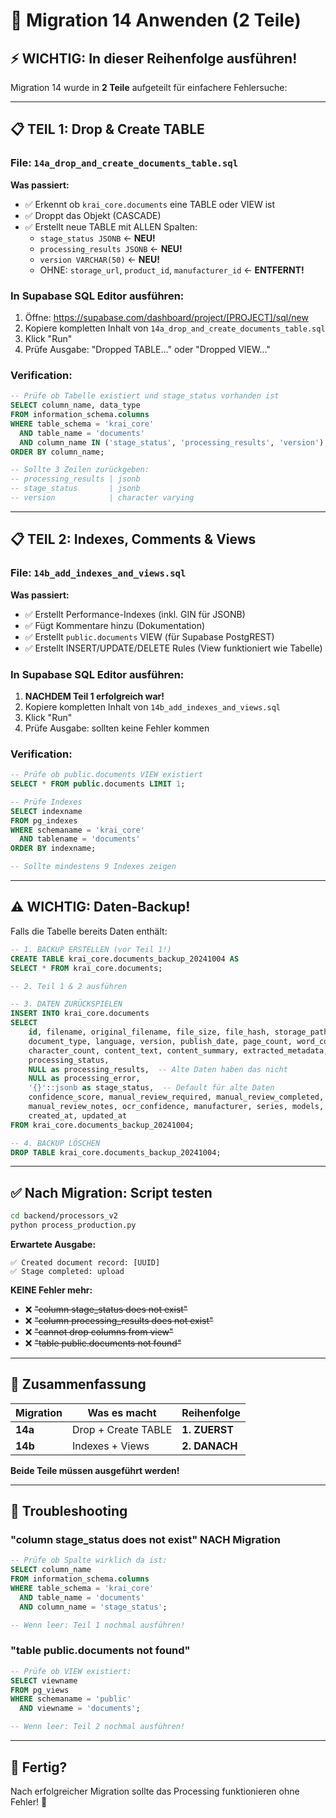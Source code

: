 # 🚀 Migration 14 Anwenden (2 Teile)

## ⚡ **WICHTIG: In dieser Reihenfolge ausführen!**

Migration 14 wurde in **2 Teile** aufgeteilt für einfachere Fehlersuche:

---

## 📋 **TEIL 1: Drop & Create TABLE**

### **File:** `14a_drop_and_create_documents_table.sql`

**Was passiert:**
- ✅ Erkennt ob `krai_core.documents` eine TABLE oder VIEW ist
- ✅ Droppt das Objekt (CASCADE)
- ✅ Erstellt neue TABLE mit ALLEN Spalten:
  - `stage_status JSONB` ← **NEU!**
  - `processing_results JSONB` ← **NEU!**
  - `version VARCHAR(50)` ← **NEU!**
  - OHNE: `storage_url`, `product_id`, `manufacturer_id` ← **ENTFERNT!**

### **In Supabase SQL Editor ausführen:**

1. Öffne: https://supabase.com/dashboard/project/[PROJECT]/sql/new
2. Kopiere kompletten Inhalt von `14a_drop_and_create_documents_table.sql`
3. Klick "Run"
4. Prüfe Ausgabe: "Dropped TABLE..." oder "Dropped VIEW..."

### **Verification:**

```sql
-- Prüfe ob Tabelle existiert und stage_status vorhanden ist
SELECT column_name, data_type 
FROM information_schema.columns 
WHERE table_schema = 'krai_core' 
  AND table_name = 'documents'
  AND column_name IN ('stage_status', 'processing_results', 'version')
ORDER BY column_name;

-- Sollte 3 Zeilen zurückgeben:
-- processing_results | jsonb
-- stage_status       | jsonb
-- version            | character varying
```

---

## 📋 **TEIL 2: Indexes, Comments & Views**

### **File:** `14b_add_indexes_and_views.sql`

**Was passiert:**
- ✅ Erstellt Performance-Indexes (inkl. GIN für JSONB)
- ✅ Fügt Kommentare hinzu (Dokumentation)
- ✅ Erstellt `public.documents` VIEW (für Supabase PostgREST)
- ✅ Erstellt INSERT/UPDATE/DELETE Rules (View funktioniert wie Tabelle)

### **In Supabase SQL Editor ausführen:**

1. **NACHDEM Teil 1 erfolgreich war!**
2. Kopiere kompletten Inhalt von `14b_add_indexes_and_views.sql`
3. Klick "Run"
4. Prüfe Ausgabe: sollten keine Fehler kommen

### **Verification:**

```sql
-- Prüfe ob public.documents VIEW existiert
SELECT * FROM public.documents LIMIT 1;

-- Prüfe Indexes
SELECT indexname 
FROM pg_indexes 
WHERE schemaname = 'krai_core' 
  AND tablename = 'documents'
ORDER BY indexname;

-- Sollte mindestens 9 Indexes zeigen
```

---

## ⚠️ **WICHTIG: Daten-Backup!**

Falls die Tabelle bereits Daten enthält:

```sql
-- 1. BACKUP ERSTELLEN (vor Teil 1!)
CREATE TABLE krai_core.documents_backup_20241004 AS 
SELECT * FROM krai_core.documents;

-- 2. Teil 1 & 2 ausführen

-- 3. DATEN ZURÜCKSPIELEN
INSERT INTO krai_core.documents 
SELECT 
    id, filename, original_filename, file_size, file_hash, storage_path,
    document_type, language, version, publish_date, page_count, word_count,
    character_count, content_text, content_summary, extracted_metadata,
    processing_status, 
    NULL as processing_results,  -- Alte Daten haben das nicht
    NULL as processing_error,
    '{}'::jsonb as stage_status,  -- Default für alte Daten
    confidence_score, manual_review_required, manual_review_completed,
    manual_review_notes, ocr_confidence, manufacturer, series, models,
    created_at, updated_at
FROM krai_core.documents_backup_20241004;

-- 4. BACKUP LÖSCHEN
DROP TABLE krai_core.documents_backup_20241004;
```

---

## ✅ **Nach Migration: Script testen**

```bash
cd backend/processors_v2
python process_production.py
```

**Erwartete Ausgabe:**
```
✅ Created document record: [UUID]
✅ Stage completed: upload
```

**KEINE Fehler mehr:**
- ❌ ~~"column stage_status does not exist"~~
- ❌ ~~"column processing_results does not exist"~~
- ❌ ~~"cannot drop columns from view"~~
- ❌ ~~"table public.documents not found"~~

---

## 🎯 **Zusammenfassung**

| Migration | Was es macht | Reihenfolge |
|-----------|--------------|-------------|
| **14a** | Drop + Create TABLE | **1. ZUERST** |
| **14b** | Indexes + Views | **2. DANACH** |

**Beide Teile müssen ausgeführt werden!**

---

## 🐛 **Troubleshooting**

### **"column stage_status does not exist" NACH Migration**

```sql
-- Prüfe ob Spalte wirklich da ist:
SELECT column_name 
FROM information_schema.columns 
WHERE table_schema = 'krai_core' 
  AND table_name = 'documents' 
  AND column_name = 'stage_status';

-- Wenn leer: Teil 1 nochmal ausführen!
```

### **"table public.documents not found"**

```sql
-- Prüfe ob VIEW existiert:
SELECT viewname 
FROM pg_views 
WHERE schemaname = 'public' 
  AND viewname = 'documents';

-- Wenn leer: Teil 2 nochmal ausführen!
```

---

## 🚀 **Fertig?**

Nach erfolgreicher Migration sollte das Processing funktionieren ohne Fehler! 🎉
